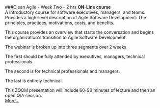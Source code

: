 ###Clean Agile - Week Two - 2 hrs
**ON-Line course**<br>
A introductory course for software executives, managers, and teams. Provides a high-level description of Agile Software Development: The principles, practices, motivations, costs, and benefits.

This course provides an overview that starts the conversation and begins the organization's transition to Agile Software Development.

The webinar is broken up into three segments over 2 weeks.

The first should be fully attended by executives, managers, technical professionals.

The second is for technical professionals and managers.

The last is entirely technical. 

This ZOOM presentation will include 60-90 minutes of lecture and then an 
open Q/A session.  
[More...](https://www.eventbrite.com/e/clean-agile-wednesday-webinars-2-weeks-registration-121438697413)

